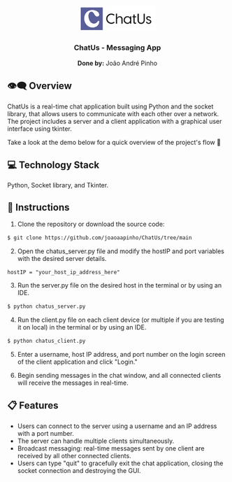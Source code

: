 <p align="center">
  <img src="static/img/Big_ChatUs_Logo.png?raw=true" alt="Alpine Weather logo" width="35%">
</p>

<h3 align="center">ChatUs - Messaging App</h3>

<p align="center"><b>Done by:</b> João André Pinho</p>


<h2> 👁‍🗨 Overview </h2>

<p> ChatUs is a real-time chat application built using Python and the socket library, that allows users to communicate with each other over a network. The project includes a server and a client application with a graphical user interface using tkinter. 

Take a look at the demo below for a quick overview of the project's flow 🔽</p>

<h2> 💻 Technology Stack </h2>

Python, Socket library, and Tkinter.

<h2> 🚀 Instructions </h2>

1. Clone the repository or download the source code:

```bash
$ git clone https://github.com/joaoaapinho/ChatUs/tree/main
```
2. Open the chatus_server.py file and modify the hostIP and port variables with the desired server details.

```
hostIP = "your_host_ip_address_here"
```

3. Run the server.py file on the desired host in the terminal or by using an IDE.

```bash
$ python chatus_server.py
```
4. Run the client.py file on each client device (or multiple if you are testing it on local) in the terminal or by using an IDE.

```bash
$ python chatus_client.py
```
5. Enter a username, host IP address, and port number on the login screen of the client application and click "Login."

6. Begin sending messages in the chat window, and all connected clients will receive the messages in real-time.

<h2> 📋 Features </h2>

- Users can connect to the server using a username and an IP address with a port number.
- The server can handle multiple clients simultaneously.
- Broadcast messaging: real-time messages sent by one client are received by all other connected clients.
- Users can type "quit" to gracefully exit the chat application, closing the socket connection and destroying the GUI.


